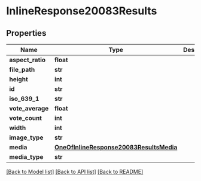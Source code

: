 # InlineResponse20083Results

## Properties
Name | Type | Description | Notes
------------ | ------------- | ------------- | -------------
**aspect_ratio** | **float** |  | [optional] 
**file_path** | **str** |  | [optional] 
**height** | **int** |  | [optional] 
**id** | **str** |  | [optional] 
**iso_639_1** | **str** |  | [optional] 
**vote_average** | **float** |  | [optional] 
**vote_count** | **int** |  | [optional] 
**width** | **int** |  | [optional] 
**image_type** | **str** |  | [optional] 
**media** | [**OneOfInlineResponse20083ResultsMedia**](OneOfInlineResponse20083ResultsMedia.md) |  | [optional] 
**media_type** | **str** |  | [optional] 

[[Back to Model list]](../README.md#documentation-for-models) [[Back to API list]](../README.md#documentation-for-api-endpoints) [[Back to README]](../README.md)


